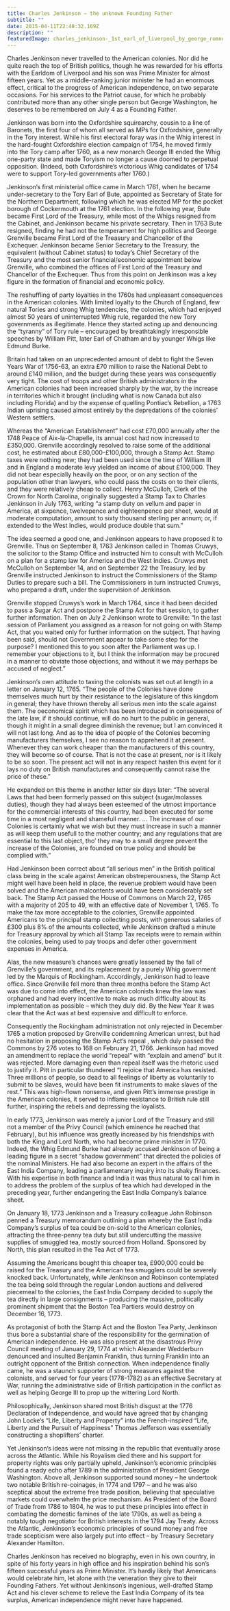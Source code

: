 ```yaml
---
title: Charles Jenkinson – the unknown Founding Father
subtitle: ""
date: 2015-04-11T22:40:32.169Z
description: ""
featuredImage: charles_jenkinson-_1st_earl_of_liverpool_by_george_romney.jpg
---
```

Charles Jenkinson never travelled to the American colonies. Nor did he quite reach the top of British politics, though he was rewarded for his efforts with the Earldom of Liverpool and his son was Prime Minister for almost fifteen years. Yet as a middle-ranking junior minister he had an enormous effect, critical to the progress of American independence, on two separate occasions. For his services to the Patriot cause, for which he probably contributed more than any other single person but George Washington, he deserves to be remembered on July 4 as a Founding Father.

Jenkinson was born into the Oxfordshire squirearchy, cousin to a line of Baronets, the first four of whom all served as MPs for Oxfordshire, generally in the Tory interest. While his first electoral foray was in the Whig interest in the hard-fought Oxfordshire election campaign of 1754, he moved firmly into the Tory camp after 1760, as a new monarch George III ended the Whig one-party state and made Toryism no longer a cause doomed to perpetual opposition. (Indeed, both Oxfordshire’s victorious Whig candidates of 1754 were to support Tory-led governments after 1760.)

Jenkinson’s first ministerial office came in March 1761, when he became under-secretary to the Tory Earl of Bute, appointed as Secretary of State for the Northern Department, following which he was elected MP for the pocket borough of Cockermouth at the 1761 election. In the following year, Bute became First Lord of the Treasury, while most of the Whigs resigned from the Cabinet, and Jenkinson became his private secretary. Then in 1763 Bute resigned, finding he had not the temperament for high politics and George Grenville became First Lord of the Treasury and Chancellor of the Exchequer. Jenkinson became Senior Secretary to the Treasury, the equivalent (without Cabinet status) to today’s Chief Secretary of the Treasury and the most senior financial/economic appointment below Grenville, who combined the offices of First Lord of the Treasury and Chancellor of the Exchequer. Thus from this point on Jenkinson was a key figure in the formation of financial and economic policy.

The reshuffling of party loyalties in the 1760s had unpleasant consequences in the American colonies. With limited loyalty to the Church of England, few natural Tories and strong Whig tendencies, the colonies, which had enjoyed almost 50 years of uninterrupted Whig rule, regarded the new Tory governments as illegitimate. Hence they started acting up and denouncing the “tyranny” of Tory rule – encouraged by breathtakingly irresponsible speeches by William Pitt, later Earl of Chatham and by younger Whigs like Edmund Burke.

Britain had taken on an unprecedented amount of debt to fight the Seven Years War of 1756-63, an extra £70 million to raise the National Debt to around £140 million, and the budget during these years was consequently very tight. The cost of troops and other British administrators in the American colonies had been increased sharply by the war, by the increase in territories which it brought (including what is now Canada but also including Florida) and by the expense of quelling Pontiac’s Rebellion, a 1763 Indian uprising caused almost entirely by the depredations of the colonies’ Western settlers.

Whereas the “American Establishment” had cost £70,000 annually after the 1748 Peace of Aix-la-Chapelle, its annual cost had now increased to £350,000. Grenville accordingly resolved to raise some of the additional cost, he estimated about £80,000-£100,000, through a Stamp Act. Stamp taxes were nothing new; they had been used since the time of William III and in England a moderate levy yielded an income of about £100,000. They did not bear especially heavily on the poor, or on any section of the population other than lawyers, who could pass the costs on to their clients, and they were relatively cheap to collect. Henry McCulloh, Clerk of the Crown for North Carolina, originally suggested a Stamp Tax to Charles Jenkinson in July 1763, writing “a stamp duty on vellum and paper in America, at sixpence, twelvepence and eighteenpence per sheet, would at moderate computation, amount to sixty thousand sterling per annum; or, if extended to the West Indies, would produce double that sum.”

The idea seemed a good one, and Jenkinson appears to have proposed it to Grenville. Thus on September 8, 1763 Jenkinson called in Thomas Cruwys, the solicitor to the Stamp Office and instructed him to consult with McCulloh on a plan for a stamp law for America and the West Indies. Cruwys met McCulloh on September 14, and on September 22 the Treasury, led by Grenville instructed Jenkinson to instruct the Commissioners of the Stamp Duties to prepare such a bill. The Commissioners in turn instructed Cruwys, who prepared a draft, under the supervision of Jenkinson.

Grenville stopped Cruwys’s work in March 1764, since it had been decided to pass a Sugar Act and postpone the Stamp Act for that session, to gather further information. Then on July 2 Jenkinson wrote to Grenville: “In the last session of Parliament you assigned as a reason for not going on with Stamp Act, that you waited only for further information on the subject. That having been said, should not Government appear to take some step for the purpose? I mentioned this to you soon after the Parliament was up. I remember your objections to it, but I think the information may be procured in a manner to obviate those objections, and without it we may perhaps be accused of neglect.”

Jenkinson’s own attitude to taxing the colonists was set out at length in a letter on January 12, 1765. “The people of the Colonies have done themselves much hurt by their resistance to the legislature of this kingdom in general; they have thrown thereby all serious men into the scale against them. The oeconomical spirit which has been introduced in consequence of the late law, if it should continue, will do no hurt to the public in general, though it might in a small degree diminish the revenue; but I am convinced it will not last long. And as to the idea of people of the Colonies becoming manufacturers themselves, I see no reason to apprehend it at present. Whenever they can work cheaper than the manufacturers of this country, they will become so of course. That is not the case at present, nor is it likely to be so soon. The present act will not in any respect hasten this event for it lays no duty on British manufactures and consequently cannot raise the price of these.”

He expanded on this theme in another letter six days later: “The several Laws that had been formerly passed on this subject (sugar/molasses duties), though they had always been esteemed of the utmost importance for the commercial interests of this country, had been executed for some time in a most negligent and shamefull manner. … The increase of our Colonies is certainly what we wish but they must increase in such a manner as will keep them usefull to the mother country; and any regulations that are essential to this last object, tho’ they may to a small degree prevent the increase of the Colonies, are founded on true policy and should be complied with.”

Had Jenkinson been correct about “all serious men” in the British political class being in the scale against American obstreperousness, the Stamp Act might well have been held in place, the revenue problem would have been solved and the American malcontents would have been considerably set back. The Stamp Act passed the House of Commons on March 22, 1765 with a majority of 205 to 49, with an effective date of November 1, 1765. To make the tax more acceptable to the colonies, Grenville appointed Americans to the principal stamp collecting posts, with generous salaries of £300 plus 8% of the amounts collected, while Jenkinson drafted a minute for Treasury approval by which all Stamp Tax receipts were to remain within the colonies, being used to pay troops and defer other government expenses in America.

Alas, the new measure’s chances were greatly lessened by the fall of Grenville’s government, and its replacement by a purely Whig government led by the Marquis of Rockingham.
Accordingly, Jenkinson had to leave office. Since Grenville fell more than three months before the Stamp Act was due to come into effect, the American colonists knew the law was orphaned and had every incentive to make as much difficulty about its implementation as possible – which they duly did. By the New Year it was clear that the Act was at best expensive and difficult to enforce.

Consequently the Rockingham administration not only rejected in December 1765 a motion proposed by Grenville condemning American unrest, but had no hesitation in proposing the Stamp Act’s repeal , which duly passed the Commons by 276 votes to 168 on February 21, 1766. Jenkinson had moved an amendment to replace the world “repeal” with “explain and amend” but it was rejected. More damaging even than repeal itself was the rhetoric used to justify it. Pitt in particular thundered “I rejoice that America has resisted. Three millions of people, so dead to all feelings of liberty as voluntarily to submit to be slaves, would have been fit instruments to make slaves of the rest.” This was high-flown nonsense, and given Pitt’s immense prestige in the American colonies, it served to inflame resistance to British rule still further, inspiring the rebels and depressing the loyalists.

In early 1773, Jenkinson was merely a junior Lord of the Treasury and still not a member of the Privy Council (which eminence he reached that February), but his influence was greatly increased by his friendships with both the King and Lord North, who had become prime minister in 1770. Indeed, the Whig Edmund Burke had already accused Jenkinson of being a leading figure in a secret “shadow government” that directed the policies of the nominal Ministers. He had also become an expert in the affairs of the East India Company, leading a parliamentary inquiry into its shaky finances. With his expertise in both finance and India it was thus natural to call him in to address the problem of the surplus of tea which had developed in the preceding year, further endangering the East India Company’s balance sheet.

On January 18, 1773 Jenkinson and a Treasury colleague John Robinson penned a Treasury memorandum outlining a plan whereby the East India Company’s surplus of tea could be on-sold to the American colonies, attracting the three-penny tea duty but still undercutting the massive supplies of smuggled tea, mostly sourced from Holland. Sponsored by North, this plan resulted in the Tea Act of 1773.

Assuming the Americans bought this cheaper tea, £900,000 could be raised for the Treasury and the American tea smugglers could be severely knocked back. Unfortunately, while Jenkinson and Robinson contemplated the tea being sold through the regular London auctions and delivered piecemeal to the colonies, the East India Company decided to supply the tea directly in large consignments – producing the massive, politically prominent shipment that the Boston Tea Partiers would destroy on December 16, 1773.

As protagonist of both the Stamp Act and the Boston Tea Party, Jenkinson thus bore a substantial share of the responsibility for the germination of American independence. He was also present at the disastrous Privy Council meeting of January 29, 1774 at which Alexander Wedderburn denounced and insulted Benjamin Franklin, thus turning Franklin into an outright opponent of the British connection. When independence finally came, he was a staunch supporter of strong measures against the colonists, and served for four years (1778-1782) as an effective Secretary at War, running the administrative side of British participation in the conflict as well as helping George III to prop up the wittering Lord North.

Philosophically, Jenkinson shared most British disgust at the 1776 Declaration of Independence, and would have agreed that by changing John Locke’s “Life, Liberty and Property” into the French-inspired “Life, Liberty and the Pursuit of Happiness” Thomas Jefferson was essentially constructing a shoplifters’ charter.

Yet Jenkinson’s ideas were not missing in the republic that eventually arose across the Atlantic. While his Royalism died there and his support for property rights was only partially upheld, Jenkinson’s economic principles found a ready echo after 1789 in the administration of President George Washington. Above all, Jenkinson supported sound money – he undertook two notable British re-coinages, in 1774 and 1797 – and he was also sceptical about the extreme free trade position, believing that speculative markets could overwhelm the price mechanism. As President of the Board of Trade from 1786 to 1804, he was to put these principles into effect in combating the domestic famines of the late 1790s, as well as being a notably tough negotiator for British interests in the 1794 Jay Treaty. Across the Atlantic, Jenkinson’s economic principles of sound money and free trade scepticism were also largely put into effect – by Treasury Secretary Alexander Hamilton.

Charles Jenkinson has received no biography, even in his own country, in spite of his forty years in high office and his inspiration behind his son’s fifteen successful years as Prime Minister. It’s hardly likely that Americans would celebrate him, let alone with the veneration they give to their Founding Fathers. Yet without Jenkinson’s ingenious, well-drafted Stamp Act and his clever scheme to relieve the East India Company of its tea surplus, American independence might never have happened.